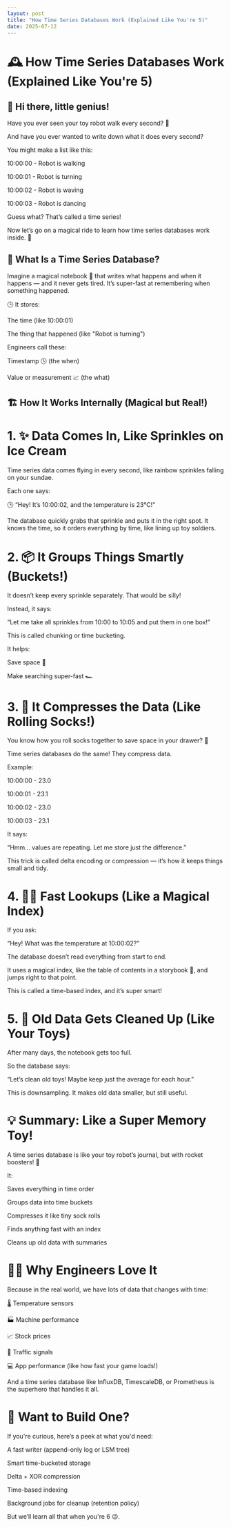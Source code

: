 ```yaml
---
layout: post
title: "How Time Series Databases Work (Explained Like You're 5)"
date: 2025-07-12
---
```


# 🕰️ How Time Series Databases Work (Explained Like You're 5)



## 👋 Hi there, little genius!

Have you ever seen your toy robot walk every second? 🧸

 And have you ever wanted to write down what it does every second?

You might make a list like this:



10:00:00 - Robot is walking  

10:00:01 - Robot is turning  

10:00:02 - Robot is waving  

10:00:03 - Robot is dancing  



Guess what? That’s called a time series!

Now let’s go on a magical ride to learn how time series databases work inside. 🎢



## 🧠 What Is a Time Series Database?



Imagine a magical notebook 📓 that writes what happens and when it happens — and it never gets tired. It’s super-fast at remembering when something happened.

🕒 It stores:

The time (like 10:00:01)

The thing that happened (like "Robot is turning")

Engineers call these:

Timestamp 🕓 (the when)

Value or measurement 📈 (the what)

## 🏗️ How It Works Internally (Magical but Real!)

# 1. ✨ Data Comes In, Like Sprinkles on Ice Cream

Time series data comes flying in every second, like rainbow sprinkles falling on your sundae.

 Each one says:

 🕒 “Hey! It’s 10:00:02, and the temperature is 23°C!”

The database quickly grabs that sprinkle and puts it in the right spot. It knows the time, so it orders everything by time, like lining up toy soldiers.

# 2. 📦 It Groups Things Smartly (Buckets!)

It doesn’t keep every sprinkle separately. That would be silly!

 Instead, it says:

“Let me take all sprinkles from 10:00 to 10:05 and put them in one box!”

This is called chunking or time bucketing.

It helps:

Save space 💾

Make searching super-fast 🏎️

# 3. 🔡 It Compresses the Data (Like Rolling Socks!)

You know how you roll socks together to save space in your drawer? 🧦

Time series databases do the same! They compress data.

Example:


10:00:00 - 23.0  

10:00:01 - 23.1  

10:00:02 - 23.0  

10:00:03 - 23.1  

It says:

“Hmm... values are repeating. Let me store just the difference.”

This trick is called delta encoding or compression — it’s how it keeps things small and tidy.

# 4. 🕵️‍♂️ Fast Lookups (Like a Magical Index)

If you ask:

“Hey! What was the temperature at 10:00:02?”

The database doesn’t read everything from start to end.

It uses a magical index, like the table of contents in a storybook 📖, and jumps right to that point.

This is called a time-based index, and it’s super smart!

# 5. 🧹 Old Data Gets Cleaned Up (Like Your Toys)

After many days, the notebook gets too full.

So the database says:

“Let’s clean old toys! Maybe keep just the average for each hour.”

This is downsampling. It makes old data smaller, but still useful.

# 💡 Summary: Like a Super Memory Toy!

A time series database is like your toy robot’s journal, but with rocket boosters! 🚀

It:

Saves everything in time order

Groups data into time buckets

Compresses it like tiny sock rolls

Finds anything fast with an index

Cleans up old data with summaries

# 👨‍🔧 Why Engineers Love It

Because in the real world, we have lots of data that changes with time:

🌡️ Temperature sensors

🏭 Machine performance

📈 Stock prices

🚦 Traffic signals

💻 App performance (like how fast your game loads!)

And a time series database like InfluxDB, TimescaleDB, or Prometheus is the superhero that handles it all.

# 🚀 Want to Build One?

If you're curious, here’s a peek at what you'd need:

A fast writer (append-only log or LSM tree)

Smart time-bucketed storage

Delta + XOR compression

Time-based indexing

Background jobs for cleanup (retention policy)

But we’ll learn all that when you're 6 😉.